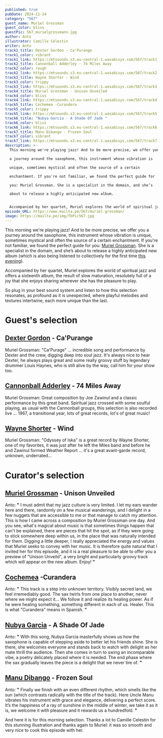 ```yaml
---
published: true
pubDate: 2024-11-24
category: "567"
guest_name: Muriel Grossman
guest_color: bliss
guestPic: 567_murielgrossmann.jpg
author: Anto
illustrator: Camille Célestin
writer: Anto
track1_title: Dexter Gordon - Ca'Purange
track1_color: vibrant
track1_link: https://mtsounds.s3.eu-central-1.wasabisys.com/567/track1.mp3
track2_title: Cannonball Adderley - 74 Miles Away
track2_color: rough
track2_link: https://mtsounds.s3.eu-central-1.wasabisys.com/567/track2.mp3
track3_title: Wayne Shorter - Wind
track3_color: trippy
track3_link: https://mtsounds.s3.eu-central-1.wasabisys.com/567/track3.mp3
track4_title: Muriel Grossman - Unison Unveiled
track4_color: bliss
track4_link: https://mtsounds.s3.eu-central-1.wasabisys.com/567/track4.mp3
track5_title: Cochemea -Curandera
track5_color: trippy
track5_link: https://mtsounds.s3.eu-central-1.wasabisys.com/567/track5.mp3
track6_title: "Nubya Garcia - A Shade Of Jade "
track6_color: bliss
track6_link: https://mtsounds.s3.eu-central-1.wasabisys.com/567/track6.mp3
track7_title: Manu Dibango - Frozen Soul
track7_color: vibrant
track7_link: https://mtsounds.s3.eu-central-1.wasabisys.com/567/track7.mp3
description: >-
  This morning we're playing jazz! And to be more precise, we offer you

  a journey around the saxophone, this instrument whose vibration is

  unique, sometimes mystical and often the source of a certain

  enchantment. If you're not familiar, we found the perfect guide for

  you: Muriel Grossman. She is a specialist in the domain, and she’s

  about to release a highly anticipated new album.


  Accompanied by her quartet, Muriel explores the world of spiritual jazz and offers a sixteenth album, the result of slow maturation, resolutely full of a joy that she enjoys sharing wherever she has the pleasure to play. 
episode_URL: https://www.mailta.pe/567/muriel-grossman/
image: https://mailta.pe/img/fbPic567.jpg
---
```

This morning we're playing jazz! And to be more precise, we offer you
a journey around the saxophone, this instrument whose vibration is
unique, sometimes mystical and often the source of a certain
enchantment. If you're not familiar, we found the perfect guide for
you: [Muriel Grossman](https://murielgrossmann.bandcamp.com/). She is a specialist in the domain, and she’s
about to release a highly anticipated new album (which is also being
listened to collectively for the first time [this evening](https://murielgrossmann.bandcamp.com/merch/the-light-of-the-mind-listening-party-with-the-full-band)).

Accompanied by her
quartet, Muriel explores the world of spiritual jazz and offers a
sixteenth album, the result of slow maturation, resolutely full of a
joy that she enjoys sharing wherever she has the pleasure to play. 

So plug in your best
sound system and listen to how this selection resonates, as profound
as it is unexpected, where playful melodies and textures intertwine,
each more unique than the last. 

# Guest's selection

## [Dexter Gordon](https://storyvillerecords.bandcamp.com/) - Ca'Purange

Muriel Grossman: "Ca'Purage" ... incredible song and performance by Dexter and the crew, digging deep into soul jazz. It's always nice to hear Dexter, he always plays great and some really groovy stuff by
legendary drummer Louis Haynes, who is still alive by the way, call
him for your show too.

## [Cannonball Adderley](https://cannonballadderley.bandcamp.com/) - 74 Miles Away

 Muriel Grossman: Great composition by Joe Zawinul and a classic performance by this great band. Spiritual jazz crossed with some soulful playing, as usual with the Cannonball groups, this selection is also recorded live ... 1967, a transitional year, lots of great records, lot's of great music!

## [Wayne Shorter](https://wayneshorter.bandcamp.com) - Wind

 Muriel Grossman: "Odyssey of Iska" is a great record by Wayne Shorter, one of my favorites, it was just after he left the Miles band and before
he and Zawinul formed Weather Report ... it's a great avant-garde
record, unknown, underrated...

# Curator's selection

## [Muriel Grossman](https://murielgrossmann.bandcamp.com/) - Unison Unveiled

 Anto: **"** I must admit that my jazz culture is very limited. I let my ears
wander here and there, randomly on a few musical wanderings, and I
delight in a few nuggets that are accessible to me or that manage to
catch my attention. This is how I came across a composition by Muriel
Grossman one day. And you see, what's magical about music is that
sometimes things happen that can't be explained, there are pieces
that hit the spot, as if they were going to stick somewhere deep
within us, in the place that was naturally intended for them. 
Digging a little deeper, I really appreciated the energy and values ​​that Muriel seeks to convey with her music. It is therefore quite natural that I invited her for this episode, and it is a real pleasure to be able to
offer you a preview of "Unison Unveild", a very bright and
particularly groovy track which will appear on the new album. Enjoy! **"** 

## [Cochemea](https://cochemea.bandcamp.com) -Curandera

 Anto: **"** This track is a step into unknown territory. Visibly sacred land, we feel irremediably good. The sax twirls from one place to another,
never where we might expect it... We follow it and realize its
healing power. As if he were healing something, something different
in each of us. Healer. This is what "Curandera" means in
Spanish.  **"** 

## [Nubya Garcia](https://nubyagarcia.bandcamp.com/) - A Shade Of Jade

 Anto: **"** With this song, Nubya Garcia masterfully shows us how the saxophone is capable of stepping aside to better let his friends shine. She is there, she welcomes everyone and stands back to watch with delight as her mate thrill the audience. Then she comes in turn to swing an incomparable vibe, a poetry delicately placed where it is needed. The end phase where the sax gradually leaves the piece is a delight that we never tire of. **"** 

## [Manu Dibango](https://manudibango.bandcamp.com) - Frozen Soul

 Anto: **"** Finally we finish with an even different rhythm, which smells like the sun (which contrasts radically with the title of the track). Here
Uncle Manu vibrates his instrument with grace and elegance,
delivering a perfect score. It’s the happiness of a ray of sunshine
in the middle of winter, we take it as it is, we welcome it with
pleasure and it rewards us a hundredfold. **"** 

And here it is for this morning selection. Thanks a lot to Camille Celestin for this stunning illustration and thanks again to Muriel: it was so smooth and very nice to cook this episode with her.
